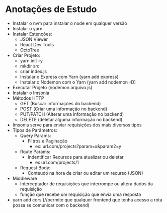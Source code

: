 # Anotações de Estudo

- Instalar o nvm para instalar o node em qualquer versão
- Instalar o yarn
- Instalar Estenções:
    - JSON Viewer
    - React Dev Tools
    - OctoTree
- Criar Projeto:
    - yarn init -y
    - mkdir src
    - criar index.js
    - Instalar o Express com Yarn (yarn add express)
    - Instalar o Nodemon com o Yarn (yarn add nodemon -D)
- Executar Projeto (nodemon arquivo.js)
- Instalar o Imsonia
- Métodos HTTP
    - GET (Buscar informações do backend)
    - POST (Criar uma informação no backend)
    - PUT/PATCH (Alterar uma informação no backend)
    - DELETE (deletar alguma informação no backend)
- Imsonia serve para enviar requisições dos mais diversos tipos
- Tipos de Parâmetros:
    - Query Params:
        - Filtros e Paginação
            - ex: url.com/projects?param=x&param2=y
    - Route Params:
        - Indentificar Recursos para atualizar ou deletar
            - ex url.com/projects/1
    - Request Body:
        - Conteudo na hora de criar ou editar um recurso (JSON)
- Middleware
    - Interceptador de requisições que interrompe ou altera dados da requisição
    - função que recebe um requisição que envia uma resposta
- yarn add cors (//permite que qualquer frontend que tenha acesso a rota possa se comunicar com o backend)